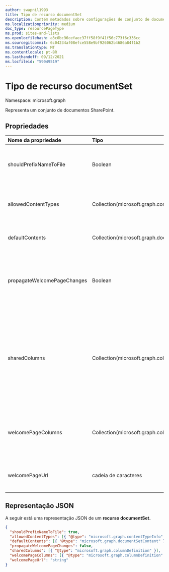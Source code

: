 ```yaml
---
author: swapnil1993
title: Tipo de recurso documentSet
description: Contém metadados sobre configurações de conjunto de documentos.
ms.localizationpriority: medium
doc_type: resourcePageType
ms.prod: sites-and-lists
ms.openlocfilehash: a3c0bc96cefaec37ff58f9f41f56c773f6c336cc
ms.sourcegitcommit: 6c04234af08efce558e9bf926062b4686a84f1b2
ms.translationtype: MT
ms.contentlocale: pt-BR
ms.lasthandoff: 09/12/2021
ms.locfileid: "59049519"
---
```

# <a name="documentset-resource-type"></a>Tipo de recurso documentSet

Namespace: microsoft.graph

Representa um conjunto de documentos SharePoint.

## <a name="properties"></a>Propriedades

| Nome da propriedade  | Tipo    | Descrição|
|:---------------|:--------|:--------------------------------------------------|
| shouldPrefixNameToFile | Boolean  | Adicione o nome do conjunto de documentos a cada nome de arquivo.|
| allowedContentTypes | Collection(microsoft.graph.contentTypeInfo) | Tipos de conteúdo permitidos no conjunto de documentos.|
| defaultContents     | Collection(microsoft.graph.documentSetContent) | Conteúdo padrão do conjunto de documentos. | 
| propagateWelcomePageChanges | Boolean | Especifica se a página de boas-vindas deve ser pressionada para tipos de conteúdo herdados.  |
| sharedColumns       | Collection(microsoft.graph.columnDefinition) | Colunas editadas no conjunto de documentos que se sincronizam com todos os documentos no conjunto. Eles são somente leitura nos próprios documentos. |
| welcomePageColumns  | Collection(microsoft.graph.columnDefinition)  | Especifica colunas a mostrar na página de boas-vindas para o conjunto de documentos.  |
| welcomePageUrl      | cadeia de caracteres | URL absoluta da página de boas-vindas.  |

## <a name="json-representation"></a>Representação JSON

A seguir está uma representação JSON de um **recurso documentSet.**
<!-- { "blockType": "resource", "@odata.type": "microsoft.graph.documentSet" } -->

```json
{
  "shouldPrefixNameToFile": true,
  "allowedContentTypes": [{ "@type": "microsoft.graph.contentTypeInfo" }],
  "defaultContents": [{ "@type": "microsoft.graph.documentSetContent" }],
  "propagateWelcomePageChanges": false,
  "sharedColumns": [{ "@type": "microsoft.graph.columnDefinition" }],
  "welcomePageColumns": [{ "@type": "microsoft.graph.columnDefinition" }],
  "welcomePageUrl": "string"
}
```

[contentTypeInfo]: contentTypeInfo.md
[documentSetContent]: documentsetcontent.md
